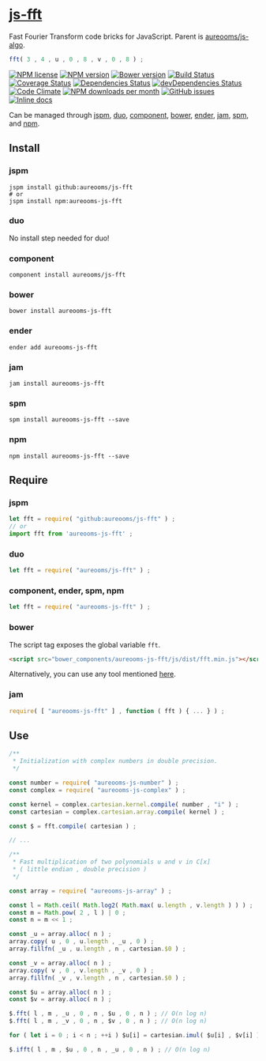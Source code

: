 [js-fft](http://aureooms.github.io/js-fft)
==

Fast Fourier Transform code bricks for JavaScript. Parent is
[aureooms/js-algo](https://github.com/aureooms/js-algo).

```js
fft( 3 , 4 , u , 0 , 8 , v , 0 , 8 ) ;
```

[![NPM license](http://img.shields.io/npm/l/aureooms-js-fft.svg?style=flat)](https://raw.githubusercontent.com/aureooms/js-fft/master/LICENSE)
[![NPM version](http://img.shields.io/npm/v/aureooms-js-fft.svg?style=flat)](https://www.npmjs.org/package/aureooms-js-fft)
[![Bower version](http://img.shields.io/bower/v/aureooms-js-fft.svg?style=flat)](http://bower.io/search/?q=aureooms-js-fft)
[![Build Status](http://img.shields.io/travis/aureooms/js-fft.svg?style=flat)](https://travis-ci.org/aureooms/js-fft)
[![Coverage Status](http://img.shields.io/coveralls/aureooms/js-fft.svg?style=flat)](https://coveralls.io/r/aureooms/js-fft)
[![Dependencies Status](http://img.shields.io/david/aureooms/js-fft.svg?style=flat)](https://david-dm.org/aureooms/js-fft#info=dependencies)
[![devDependencies Status](http://img.shields.io/david/dev/aureooms/js-fft.svg?style=flat)](https://david-dm.org/aureooms/js-fft#info=devDependencies)
[![Code Climate](http://img.shields.io/codeclimate/github/aureooms/js-fft.svg?style=flat)](https://codeclimate.com/github/aureooms/js-fft)
[![NPM downloads per month](http://img.shields.io/npm/dm/aureooms-js-fft.svg?style=flat)](https://www.npmjs.org/package/aureooms-js-fft)
[![GitHub issues](http://img.shields.io/github/issues/aureooms/js-fft.svg?style=flat)](https://github.com/aureooms/js-fft/issues)
[![Inline docs](http://inch-ci.org/github/aureooms/js-fft.svg?branch=master&style=shields)](http://inch-ci.org/github/aureooms/js-fft)

Can be managed through [jspm](https://github.com/jspm/jspm-cli),
[duo](https://github.com/duojs/duo),
[component](https://github.com/componentjs/component),
[bower](https://github.com/bower/bower),
[ender](https://github.com/ender-js/Ender),
[jam](https://github.com/caolan/jam),
[spm](https://github.com/spmjs/spm),
and [npm](https://github.com/npm/npm).

## Install

### jspm
```terminal
jspm install github:aureooms/js-fft
# or
jspm install npm:aureooms-js-fft
```
### duo
No install step needed for duo!

### component
```terminal
component install aureooms/js-fft
```

### bower
```terminal
bower install aureooms-js-fft
```

### ender
```terminal
ender add aureooms-js-fft
```

### jam
```terminal
jam install aureooms-js-fft
```

### spm
```terminal
spm install aureooms-js-fft --save
```

### npm
```terminal
npm install aureooms-js-fft --save
```

## Require
### jspm
```js
let fft = require( "github:aureooms/js-fft" ) ;
// or
import fft from 'aureooms-js-fft' ;
```
### duo
```js
let fft = require( "aureooms/js-fft" ) ;
```

### component, ender, spm, npm
```js
let fft = require( "aureooms-js-fft" ) ;
```

### bower
The script tag exposes the global variable `fft`.
```html
<script src="bower_components/aureooms-js-fft/js/dist/fft.min.js"></script>
```
Alternatively, you can use any tool mentioned [here](http://bower.io/docs/tools/).

### jam
```js
require( [ "aureooms-js-fft" ] , function ( fft ) { ... } ) ;
```

## Use

```js
/**
 * Initialization with complex numbers in double precision.
 */

const number = require( "aureooms-js-number" ) ;
const complex = require( "aureooms-js-complex" ) ;

const kernel = complex.cartesian.kernel.compile( number , "i" ) ;
const cartesian = complex.cartesian.array.compile( kernel ) ;

const $ = fft.compile( cartesian ) ;

// ...

/**
 * Fast multiplication of two polynomials u and v in C[x]
 * ( little endian , double precision )
 */

const array = require( "aureooms-js-array" ) ;

const l = Math.ceil( Math.log2( Math.max( u.length , v.length ) ) ) ;
const m = Math.pow( 2 , l ) | 0 ;
const n = m << 1 ;

const _u = array.alloc( n ) ;
array.copy( u , 0 , u.length , _u , 0 ) ;
array.fillfn( _u , u.length , n , cartesian.$0 ) ;

const _v = array.alloc( n ) ;
array.copy( v , 0 , v.length , _v , 0 ) ;
array.fillfn( _v , v.length , n , cartesian.$0 ) ;

const $u = array.alloc( n ) ;
const $v = array.alloc( n ) ;

$.fft( l , m , _u , 0 , n , $u , 0 , n ) ; // O(n log n)
$.fft( l , m , _v , 0 , n , $v , 0 , n ) ; // O(n log n)

for ( let i = 0 ; i < n ; ++i ) $u[i] = cartesian.imul( $u[i] , $v[i] ) ; // O(n)

$.ifft( l , m , $u , 0 , n , _u , 0 , n ) ; // O(n log n)
```
